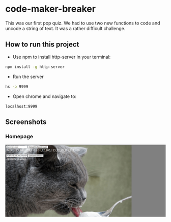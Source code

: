 # code-maker-breaker

This was our first pop quiz. We had to use two new functions to code and uncode a string of text. It was a rather difficult challenge.

## How to run this project
* Use npm to install http-server in your terminal:
```sh
npm install -g http-server
```
* Run the server
```sh
hs -p 9999
```
* Open chrome and navigate to:
```
localhost:9999
```

## Screenshots

### Homepage
![main page](screenshot.png)
